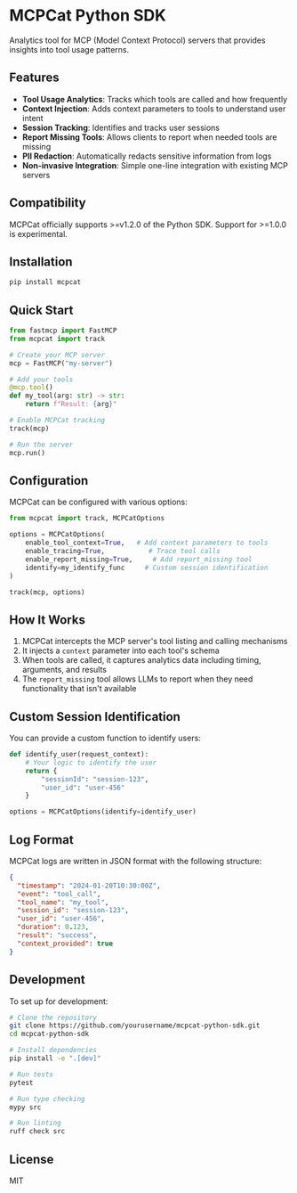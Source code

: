 # MCPCat Python SDK

Analytics tool for MCP (Model Context Protocol) servers that provides insights into tool usage patterns.

## Features

- **Tool Usage Analytics**: Tracks which tools are called and how frequently
- **Context Injection**: Adds context parameters to tools to understand user intent  
- **Session Tracking**: Identifies and tracks user sessions
- **Report Missing Tools**: Allows clients to report when needed tools are missing
- **PII Redaction**: Automatically redacts sensitive information from logs
- **Non-invasive Integration**: Simple one-line integration with existing MCP servers

## Compatibility
MCPCat officially supports >=v1.2.0 of the Python SDK. Support for >=1.0.0 is experimental.

## Installation

```bash
pip install mcpcat
```

## Quick Start

```python
from fastmcp import FastMCP
from mcpcat import track

# Create your MCP server
mcp = FastMCP("my-server")

# Add your tools
@mcp.tool()
def my_tool(arg: str) -> str:
    return f"Result: {arg}"

# Enable MCPCat tracking
track(mcp)

# Run the server
mcp.run()
```

## Configuration

MCPCat can be configured with various options:

```python
from mcpcat import track, MCPCatOptions

options = MCPCatOptions(
    enable_tool_context=True,   # Add context parameters to tools
    enable_tracing=True,           # Trace tool calls
    enable_report_missing=True,     # Add report_missing tool
    identify=my_identify_func     # Custom session identification
)

track(mcp, options)
```

## How It Works

1. MCPCat intercepts the MCP server's tool listing and calling mechanisms
2. It injects a `context` parameter into each tool's schema
3. When tools are called, it captures analytics data including timing, arguments, and results
4. The `report_missing` tool allows LLMs to report when they need functionality that isn't available

## Custom Session Identification

You can provide a custom function to identify users:

```python
def identify_user(request_context):
    # Your logic to identify the user
    return {
        "sessionId": "session-123",
        "user_id": "user-456"
    }

options = MCPCatOptions(identify=identify_user)
```

## Log Format

MCPCat logs are written in JSON format with the following structure:

```json
{
  "timestamp": "2024-01-20T10:30:00Z",
  "event": "tool_call",
  "tool_name": "my_tool",
  "session_id": "session-123",
  "user_id": "user-456",
  "duration": 0.123,
  "result": "success",
  "context_provided": true
}
```

## Development

To set up for development:

```bash
# Clone the repository
git clone https://github.com/yourusername/mcpcat-python-sdk.git
cd mcpcat-python-sdk

# Install dependencies
pip install -e ".[dev]"

# Run tests
pytest

# Run type checking
mypy src

# Run linting
ruff check src
```

## License

MIT